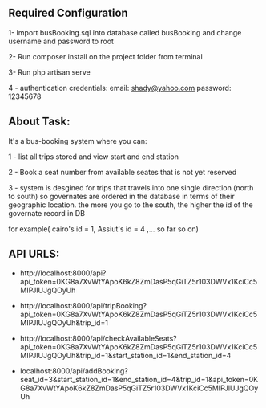 
## Required Configuration

1- Import busBooking.sql into database called busBooking and change username and password to root

2- Run composer install on the project folder from terminal

3- Run php artisan serve

4 - authentication credentials:
	email: shady@yahoo.com
	password: 12345678

## About Task:

It's a bus-booking system where you can: 

1 - list all trips stored and view start and end station

2 - Book a seat number from available seates that is not yet reserved

3 - system is desgined for trips that travels into one single direction (north to south) so governates are ordered in the database in terms of their geographic location. the more you go to the south, the higher the id of the governate record in DB

for example( cairo's id = 1, Assiut's id = 4 ,... so far so on)

## API URLS:

 - http://localhost:8000/api?api_token=0KG8a7XvWtYApoK6kZ8ZmDasP5qGiTZ5r103DWVx1KciCc5MIPJlUJgQOyUh

 - http://localhost:8000/api/tripBooking?api_token=0KG8a7XvWtYApoK6kZ8ZmDasP5qGiTZ5r103DWVx1KciCc5MIPJlUJgQOyUh&trip_id=1

 - http://localhost:8000/api/checkAvailableSeats?api_token=0KG8a7XvWtYApoK6kZ8ZmDasP5qGiTZ5r103DWVx1KciCc5MIPJlUJgQOyUh&trip_id=1&start_station_id=1&end_station_id=4

 - localhost:8000/api/addBooking?seat_id=3&start_station_id=1&end_station_id=4&trip_id=1&api_token=0KG8a7XvWtYApoK6kZ8ZmDasP5qGiTZ5r103DWVx1KciCc5MIPJlUJgQOyUh


